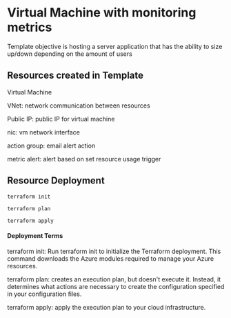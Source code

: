 # Virtual Machine with monitoring metrics
Template objective is hosting a server application that has the ability to size up/down depending on the amount of users

## Resources created in Template

Virtual Machine

VNet: network communication between resources

Public IP: public IP for virtual machine

nic: vm network interface

action group: email alert action

metric alert: alert based on set resource usage trigger


## Resource Deployment

```
terraform init
```

```
terraform plan
```

```
terraform apply
```

#### Deployment Terms
terraform init: Run terraform init to initialize the Terraform deployment. This command downloads the Azure modules required to manage your Azure resources.

terraform plan: creates an execution plan, but doesn't execute it. Instead, it determines what actions are necessary to create the configuration specified in your configuration files.

terraform apply: apply the execution plan to your cloud infrastructure.
